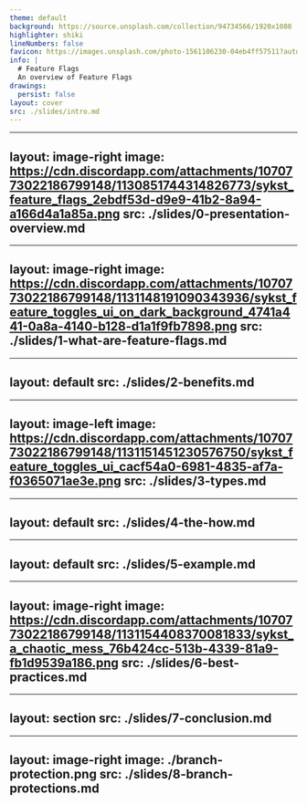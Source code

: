 ```yaml
---
theme: default
background: https://source.unsplash.com/collection/94734566/1920x1080
highlighter: shiki
lineNumbers: false
favicon: https://images.unsplash.com/photo-1561106230-04eb4ff57511?auto=format&fit=crop&w=64&q=80
info: |
  # Feature Flags
  An overview of Feature Flags
drawings:
  persist: false
layout: cover
src: ./slides/intro.md
---
```


---
layout: image-right
image: https://cdn.discordapp.com/attachments/1070773022186799148/1130851744314826773/sykst_feature_flags_2ebdf53d-d9e9-41b2-8a94-a166d4a1a85a.png
src: ./slides/0-presentation-overview.md
---

---
layout: image-right
image: https://cdn.discordapp.com/attachments/1070773022186799148/1131148191090343936/sykst_feature_toggles_ui_on_dark_background_4741a441-0a8a-4140-b128-d1a1f9fb7898.png
src: ./slides/1-what-are-feature-flags.md
---

---
layout: default
src: ./slides/2-benefits.md
---

---
layout: image-left
image: https://cdn.discordapp.com/attachments/1070773022186799148/1131151451230576750/sykst_feature_toggles_ui_cacf54a0-6981-4835-af7a-f0365071ae3e.png
src: ./slides/3-types.md
---

---
layout: default
src: ./slides/4-the-how.md
---

---
layout: default
src: ./slides/5-example.md
---

---
layout: image-right
image: https://cdn.discordapp.com/attachments/1070773022186799148/1131154408370081833/sykst_a_chaotic_mess_76b424cc-513b-4339-81a9-fb1d9539a186.png
src: ./slides/6-best-practices.md
---

---
layout: section
src: ./slides/7-conclusion.md
---

---
layout: image-right
image: ./branch-protection.png
src: ./slides/8-branch-protections.md
---
